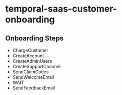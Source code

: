# temporal-saas-customer-onboarding

## Onboarding Steps

- ChargeCustomer
- CreateAccount
- CreateAdminUsers
- CreateSupportChannel
- SendClaimCodes
- SendWelcomeEmail
- WAIT
- SendFeedbackEmail
